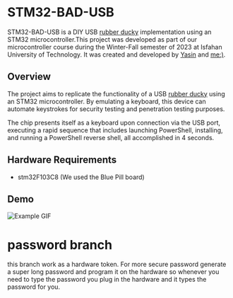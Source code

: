 # STM32-BAD-USB

STM32-BAD-USB is a DIY USB [rubber ducky](https://shop.hak5.org/products/usb-rubber-ducky) implementation using an STM32 microcontroller.This project was developed as part of our microcontroller course during the Winter-Fall semester of 2023 at Isfahan University of Technology. It was created and developed by [Yasin](https://github.com/Orgonah) and [me:)](https://github.com/alidakik).

## Overview

The project aims to replicate the functionality of a USB [rubber ducky](https://shop.hak5.org/products/usb-rubber-ducky) using an STM32 microcontroller. By emulating a keyboard, this device can automate keystrokes for security testing and penetration testing purposes.

The chip presents itself as a keyboard upon connection via the USB port, executing a rapid sequence that includes launching PowerShell, installing, and running a PowerShell reverse shell, all accomplished in 4 seconds.






## Hardware Requirements

- stm32F103C8 (We used the Blue Pill board)





## Demo

![Example GIF](https://github.com/alidakik/STM32-BAD-USB/blob/main/example.gif)





# password branch

this branch work as a hardware token. For more secure password generate a super long password and program it on the hardware so whenever you need to type the password you plug in the hardware and it types the password for you.
